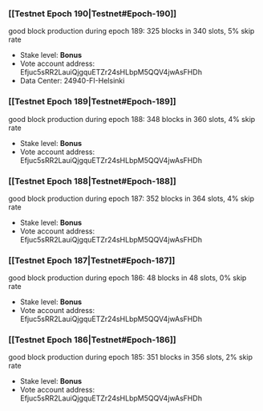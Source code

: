 ### [[Testnet Epoch 190|Testnet#Epoch-190]]
good block production during epoch 189: 325 blocks in 340 slots, 5% skip rate
* Stake level: **Bonus**
* Vote account address: Efjuc5sRR2LauiQjgquETZr24sHLbpM5QQV4jwAsFHDh
* Data Center: 24940-FI-Helsinki
### [[Testnet Epoch 189|Testnet#Epoch-189]]
good block production during epoch 188: 348 blocks in 360 slots, 4% skip rate
* Stake level: **Bonus**
* Vote account address: Efjuc5sRR2LauiQjgquETZr24sHLbpM5QQV4jwAsFHDh
### [[Testnet Epoch 188|Testnet#Epoch-188]]
good block production during epoch 187: 352 blocks in 364 slots, 4% skip rate
* Stake level: **Bonus**
* Vote account address: Efjuc5sRR2LauiQjgquETZr24sHLbpM5QQV4jwAsFHDh
### [[Testnet Epoch 187|Testnet#Epoch-187]]
good block production during epoch 186: 48 blocks in 48 slots, 0% skip rate
* Stake level: **Bonus**
* Vote account address: Efjuc5sRR2LauiQjgquETZr24sHLbpM5QQV4jwAsFHDh
### [[Testnet Epoch 186|Testnet#Epoch-186]]
good block production during epoch 185: 351 blocks in 356 slots, 2% skip rate
* Stake level: **Bonus**
* Vote account address: Efjuc5sRR2LauiQjgquETZr24sHLbpM5QQV4jwAsFHDh